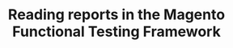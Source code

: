 ---
layout: default
group: mftf
subgroup: 20 Getting started
title: Reading reports in the Magento Functional Testing Framework
menu_title: Reading reports
menu_order: 3
version: 2.3
github_link: magento-functional-testing-framework/getting-started/reading-reports.md
---